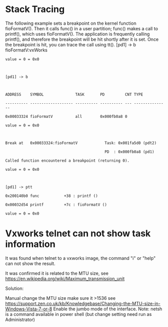 # Stack Tracing
The following example sets a breakpoint on the kernel function fioFormatV(). Then it calls func() in a user partition; func() makes a call to printf(), which uses fioFormatV(). The application is frequently calling printf(), and therefore the breakpoint will be hit shortly after it is set. Once the breakpoint is hit, you can trace the call using tt().
     [pd1] -> b fioFormatV:vxWorks

    value = 0 = 0x0

     

    [pd1] -> b

     

    ADDRESS    SYMBOL              TASK       PD         CNT TYPE

    ---------- ------------------- ---------- ---------- --- ---------------

    0x00033324 fioFormatV          all        0x000fb0a8 0

    value = 0 = 0x0

     

    Break at   0x00033324:fioFormatV            Task: 0x001fa5d0 (pdt2)

                                                PD  : 0x000fb0a8 (pd1)

    Called function encountered a breakpoint (returning 0).

    value = 0 = 0x0

     

    [pd1] -> ptt

    0x200140b0 func           +38 : printf ()

    0x00032d54 printf         +7c : fioFormatV ()

    value = 0 = 0x0

# Vxworks telnet can not show task information
It was found when telnet to a vxworks image, the command "i" or "help" can not show the result. 

It was confirmed it is related to the MTU size, see https://en.wikipedia.org/wiki/Maximum_transmission_unit

Solution:

Manual change the MTU size make sure it >1536 see https://support.zen.co.uk/kb/Knowledgebase/Changing-the-MTU-size-in-Windows-Vista-7-or-8
Enable the jumbo mode of the interface. 
 Note: netsh is a command available in power shell (but change setting need run as Administrator)